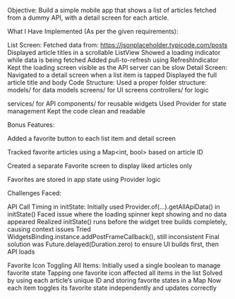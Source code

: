Objective:
Build a simple mobile app that shows a list of articles fetched from a dummy API, with a detail screen for each article.

What I Have Implemented (As per the given requirements):

List Screen:
Fetched data from: https://jsonplaceholder.typicode.com/posts
Displayed article titles in a scrollable ListView
Showed a loading indicator while data is being fetched
Added pull-to-refresh using RefreshIndicator
Kept the loading screen visible as the API server can be slow
Detail Screen:
Navigated to a detail screen when a list item is tapped
Displayed the full article title and body
Code Structure:
Used a proper folder structure:
models/ for data models
screens/ for UI screens
controllers/ for logic

services/ for API
components/ for reusable widgets
Used Provider for state management
Kept the code clean and readable

Bonus Features:

Added a favorite button to each list item and detail screen

Tracked favorite articles using a Map<int, bool> based on article ID

Created a separate Favorite screen to display liked articles only

Favorites are stored in app state using Provider logic

Challenges Faced:

API Call Timing in initState:
Initially used Provider.of(...).getAllApiData() in initState()
Faced issue where the loading spinner kept showing and no data appeared
Realized initState() runs before the widget tree builds completely, causing context issues
Tried WidgetsBinding.instance.addPostFrameCallback(), still inconsistent
Final solution was Future.delayed(Duration.zero) to ensure UI builds first, then API loads

Favorite Icon Toggling All Items:
Initially used a single boolean to manage favorite state
Tapping one favorite icon affected all items in the list
Solved by using each article’s unique ID and storing favorite states in a Map
Now each item toggles its favorite state independently and updates correctly
